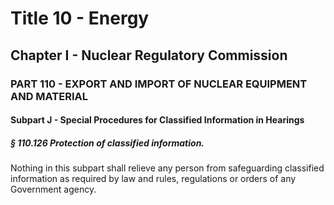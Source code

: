 
# Title 10 - Energy
## Chapter I - Nuclear Regulatory Commission
### PART 110 - EXPORT AND IMPORT OF NUCLEAR EQUIPMENT AND MATERIAL
#### Subpart J - Special Procedures for Classified Information in Hearings
##### § 110.126 Protection of classified information.

Nothing in this subpart shall relieve any person from safeguarding classified information as required by law and rules, regulations or orders of any Government agency.

